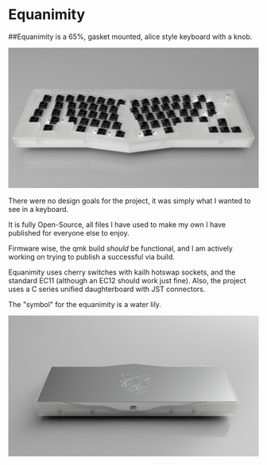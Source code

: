 # Equanimity
##Equanimity is a 65%, gasket mounted, alice style keyboard with a knob.

![](https://github.com/TyraelWasTaken/Equanimity/blob/main/Renders/Alice_Keyboard_2024-Mar-21_06-38-16PM-000_CustomizedView23687820486.png)

There were no design goals for the project, it was simply what I wanted to see in a keyboard.

It is fully Open-Source, all files I have used to make my own I have published for everyone else to enjoy.

Firmware wise, the qmk build *should* be functional, and I am actively working on trying to publish a successful via build.

Equanimity uses cherry switches with kailh hotswap sockets, and the standard EC11 (although an EC12 should work just fine).
Also, the project uses a C series unified daughterboard with JST connectors.

The "symbol" for the equanimity is a water lily.

![](https://github.com/TyraelWasTaken/Equanimity/blob/main/Renders/Alice_Keyboard_2024-Mar-21_06-39-31PM-000_CustomizedView29144459310.png)
